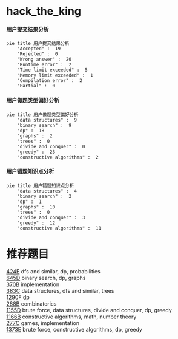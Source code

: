 # hack_the_king

<!-- tabs:start -->



#### **用户提交结果分析**

```mermaid
pie title 用户提交结果分析
    "Accepted" :  19
    "Rejected" :  0
    "Wrong answer" :  20
    "Runtime error" :  2
    "Time limit exceeded" :  5
    "Memory limit exceeded" :  1
    "Compilation error" :  2
    "Partial" :  0
```

#### **用户做题类型偏好分析**

```mermaid
pie title 用户做题类型偏好分析
    "data structures" :  9
    "binary search" :  9
    "dp" :  18
    "graphs" :  2
    "trees" :  0
    "divide and conquer" :  0
    "greedy" :  23
    "constructive algorithms" :  2
```
#### **用户错题知识点分析**

```mermaid
pie title 用户错题知识点分析
    "data structures" :  4
    "binary search" :  2
    "dp" :  1
    "graphs" :  10
    "trees" :  0
    "divide and conquer" :  3
    "greedy" :  12
    "constructive algorithms" :  11
```



<!-- tabs:end -->
# 推荐题目
[424E](https://codeforces.com/contest/424/problem/E)		dfs and similar,
                        dp,
                        probabilities		  
[645D](https://codeforces.com/contest/645/problem/D)		binary search,
                        dp,
                        graphs		  
[370B](https://codeforces.com/contest/370/problem/B)		implementation		  
[383C](https://codeforces.com/contest/383/problem/C)		data structures,
                        dfs and similar,
                        trees		  
[1290F](https://codeforces.com/contest/1290/problem/F)		dp		  
[288B](https://codeforces.com/contest/288/problem/B)		combinatorics		  
[1155D](https://codeforces.com/contest/1155/problem/D)		brute force,
                        data structures,
                        divide and conquer,
                        dp,
                        greedy		  
[1166B](https://codeforces.com/contest/1166/problem/B)		constructive algorithms,
                        math,
                        number theory		  
[277C](https://codeforces.com/contest/277/problem/C)		games,
                        implementation		  
[1373E](https://codeforces.com/contest/1373/problem/E)		brute force,
                        constructive algorithms,
                        dp,
                        greedy		  
